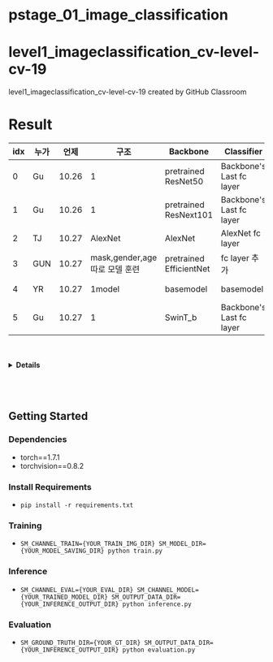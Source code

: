 # pstage_01_image_classification

# level1_imageclassification_cv-level-cv-19
level1_imageclassification_cv-level-cv-19 created by GitHub Classroom

# Result
|idx|누가|언제|구조|Backbone|Classifier|loss|optim|epochs|seed|batch|lr|acc|F1|
|---|---|---|---|---|---|---|---|---|---|---|---|---|---|
|0|Gu|10.26| 1 |pretrained ResNet50|Backbone's Last fc layer|CE|SGD|50|42|64|1e-3|54.93|0.50|
|1|Gu|10.26| 1 |pretrained ResNext101|Backbone's Last fc layer|CE|SGD|50|42|64|1e-3|62.46|0.55|
|2|TJ|10.27| AlexNet | AlexNet |AlexNet fc layer|CE|Adam|25|42|64|1e-3|35|0.24|
|3|GUN|10.27|mask,gender,age 따로 모델 훈련|pretrained EfficientNet|fc layer 추가|CE|Adam|1|42|128|1e-3|38.2540|0.2223|
|4|YR|10.27| 1model | basemodel| basemodel| CE|Adam|20|42|64|1e-3|42.68|0.28|
|5|Gu|10.27| 1 | SwinT_b |Backbone's Last fc layer|CE|SGD|100|42|64|1e-3|51.00|0.3850|

<br>
<br>

<details>
<summary><b>Details</b></summary>
<div markdown="1">
  
- idx 5: 처음 30 epochs는 마지막 fc layer를 제외하고 frozen, 나머지 70 epochs는 frozen 없이 학습 

</div>
</details>


<br>
<br>
<br>


## Getting Started    
### Dependencies
- torch==1.7.1
- torchvision==0.8.2                                                              

### Install Requirements
- `pip install -r requirements.txt`

### Training
- `SM_CHANNEL_TRAIN={YOUR_TRAIN_IMG_DIR} SM_MODEL_DIR={YOUR_MODEL_SAVING_DIR} python train.py`

### Inference
- `SM_CHANNEL_EVAL={YOUR_EVAL_DIR} SM_CHANNEL_MODEL={YOUR_TRAINED_MODEL_DIR} SM_OUTPUT_DATA_DIR={YOUR_INFERENCE_OUTPUT_DIR} python inference.py`

### Evaluation
- `SM_GROUND_TRUTH_DIR={YOUR_GT_DIR} SM_OUTPUT_DATA_DIR={YOUR_INFERENCE_OUTPUT_DIR} python evaluation.py`
